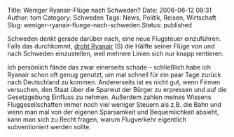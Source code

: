 Title: Weniger Ryanair-Flüge nach Schweden?
Date: 2006-06-12 09:31
Author: tom
Category: Schweden
Tags: News, Politik, Reisen, Wirtschaft
Slug: weniger-ryanair-fluege-nach-schweden
Status: published

Schweden denkt gerade darüber nach, eine neue Flugsteuer einzuführen.
Falls das durchkommt, [droht
Ryanair](http://www.sr.se/Ekot/artikel.asp?artikel=876539) (S) die
Hälfte seiner Flüge von und nach Schweden einzustellen, weil mehrere
Linien sich nur knapp rentieren.

Ich persönlich fände das zwar einerseits schade – schließlich habe ich
Ryanair schon oft genug genutzt, um mal schnell für ein paar Tage zurück
nach Deutschland zu kommen. Andererseits ist es nicht gut, wenn Firmen
versuchen, den Staat über die Sparwut der Bürger zu erpressen und auf
die Gesetzgebung Einfluss zu nehmen. Außerdem zahlen meines Wissens
Fluggesellschaften immer noch viel weniger Steuern als z.B. die Bahn und
wenn man mal von der eigenen Sparsamkeit und Bequemlichkeit absieht,
kann man sich zu Recht fragen, warum Flugverkehr eigentlich
subventioniert werden sollte.

